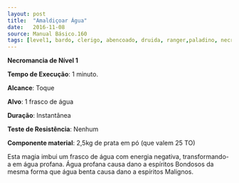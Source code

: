 ```yaml
---
layout: post
title:  "Amaldiçoar Água"
date:   2016-11-08
source: Manual Básico.160
tags: [level1, bardo, clerigo, abencoado, druida, ranger,paladino, necromancia, rodadas, toque, objeto, instantanea, componente, nenhum]
---
```


**Necromancia de Nível 1**

**Tempo de Execução**: 1 minuto.

**Alcance**: Toque

**Alvo**: 1 frasco de água

**Duração**: Instantânea

**Teste de Resistência**: Nenhum

**Componente material**: 2,5kg de prata em pó (que valem 25 TO)

Esta magia imbui um frasco de água com energia negativa, transformando-a em água profana. Água profana causa dano a
espíritos Bondosos da mesma forma que água benta causa dano a espíritos Malignos.
